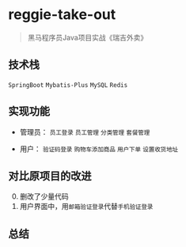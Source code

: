 # reggie-take-out

> 黑马程序员Java项目实战《瑞吉外卖》

## 技术栈

`SpringBoot` `Mybatis-Plus` `MySQL` `Redis`

## 实现功能

- 管理员：
  `员工登录` `员工管理` `分类管理` `套餐管理`


- 用户：
  `验证码登录` `购物车添加商品` `用户下单` `设置收货地址`

## 对比原项目的改进

0. 删改了少量代码
1. 用户界面中，用`邮箱验证登录`代替`手机验证登录`

## 总结
